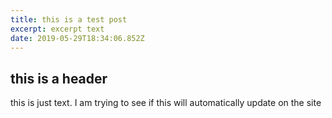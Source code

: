 ```yaml
---
title: this is a test post
excerpt: excerpt text
date: 2019-05-29T18:34:06.852Z
---
```

## this is a header

this is just text. I am trying to see if this will automatically update on the site
